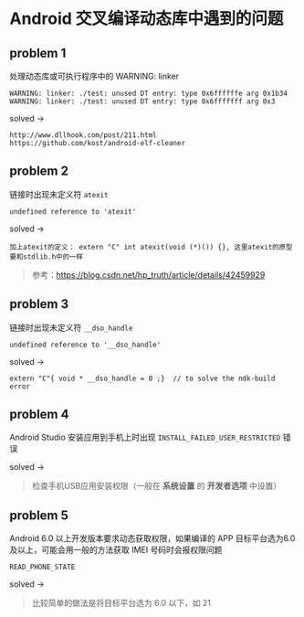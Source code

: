 # Android 交叉编译动态库中遇到的问题

## problem 1

处理动态库或可执行程序中的 WARNING: linker

```
WARNING: linker: ./test: unused DT entry: type 0x6ffffffe arg 0x1b34
WARNING: linker: ./test: unused DT entry: type 0x6fffffff arg 0x3
```

solved ->
```
http://www.dllhook.com/post/211.html
https://github.com/kost/android-elf-cleaner
```

## problem 2

链接时出现未定义符 `atexit`

```
undefined reference to 'atexit'
```

solved ->
```
加上atexit的定义： extern "C" int atexit(void (*)()) {}, 这里atexit的原型要和stdlib.h中的一样
```

> 参考：https://blog.csdn.net/hp_truth/article/details/42459929

## problem 3

链接时出现未定义符 `__dso_handle`

```
undefined reference to '__dso_handle'
```

solved ->
```
extern "C"{ void * __dso_handle = 0 ;}  // to solve the ndk-build error
```

## problem 4

Android Studio 安装应用到手机上时出现 `INSTALL_FAILED_USER_RESTRICTED` 错误

solved ->

> 检查手机USB应用安装权限（一般在 **系统设置** 的 **开发者选项** 中设置）

## problem 5

Android 6.0 以上开发版本要求动态获取权限，如果编译的 APP 目标平台选为6.0及以上，可能会用一般的方法获取 IMEI 号码时会报权限问题

```
READ_PHONE_STATE
```

solved ->

> 比较简单的做法是将目标平台选为 6.0 以下，如 21
